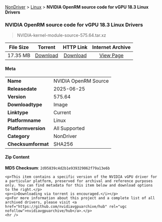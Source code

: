
[NonDriver](/README.md)  >  [Linux](/index/NonDriver/Linux.md)  >  **NVIDIA OpenRM source code for vGPU 18.3 Linux Drivers**


###    NVIDIA OpenRM source code for vGPU 18.3 Linux Drivers

> NVIDIA-kernel-module-source-575.64.tar.xz   


| **File Size** | **Torrent**  | **HTTP Link** | **Internet Archive** |
|:-------------:|:------------:|:-------------:|:--------------------:|
| 17.35 MB |  [Download](https://archive.org/download/nvgpu_NVIDIA-kernel-module-source-575.64.tar.xz_3or2ryrs/nvgpu_NVIDIA-kernel-module-source-575.64.tar.xz_3or2ryrs_archive.torrent)       | [Download](https://archive.org/compress/nvgpu_NVIDIA-kernel-module-source-575.64.tar.xz_3or2ryrs) | [View Page](https://archive.org/details/nvgpu_NVIDIA-kernel-module-source-575.64.tar.xz_3or2ryrs)       |

#### Meta

<table>
<tr><td><strong>Name</strong></td><td>NVIDIA OpenRM Source</td></tr>
<tr><td><strong>Releasedate</strong></td><td>2025-06-25</td></tr>
<tr><td><strong>Version</strong></td><td>575.64</td></tr>
<tr><td><strong>Downloadtype</strong></td><td>Image</td></tr>
<tr><td><strong>Linktype</strong></td><td>Current</td></tr>
<tr><td><strong>Platformname</strong></td><td>Linux</td></tr>
<tr><td><strong>Platformversion</strong></td><td>All Supported</td></tr>
<tr><td><strong>Category</strong></td><td>NonDriver</td></tr>
<tr><td><strong>Checksumformat</strong></td><td>SHA256</td></tr>
</table>

#### Zip Content

**MD5 Checksum**: `2d95839c4d2b1e939329062f79a13e6b`

```text
<p>This item contains a specific version of the NVIDIA vGPU driver for a particular platform, preserved for archival and reference purposes only. You can find metadata for this item below and download options to the right.</p>
<p><i>Downloading via torrent is encouraged.</i></p>
<p>For more information about this project and a complete list of all archived drivers, please visit <a href="https://github.com/nvidiavgpuarchive/hub" rel="ugc nofollow">nvidiavgpuarchive/hub</a>.</p>
<hr />
```